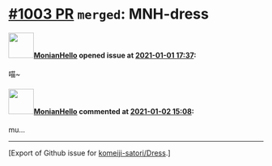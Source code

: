 # [\#1003 PR](https://github.com/komeiji-satori/Dress/pull/1003) `merged`: MNH-dress

#### <img src="https://avatars.githubusercontent.com/u/50223265?u=1b61815471c248473e6b868909f187a6c8f462cd&v=4" width="50">[MonianHello](https://github.com/MonianHello) opened issue at [2021-01-01 17:37](https://github.com/komeiji-satori/Dress/pull/1003):

喵~

#### <img src="https://avatars.githubusercontent.com/u/50223265?u=1b61815471c248473e6b868909f187a6c8f462cd&v=4" width="50">[MonianHello](https://github.com/MonianHello) commented at [2021-01-02 15:08](https://github.com/komeiji-satori/Dress/pull/1003#issuecomment-753484729):

mu...


-------------------------------------------------------------------------------



[Export of Github issue for [komeiji-satori/Dress](https://github.com/komeiji-satori/Dress).]
